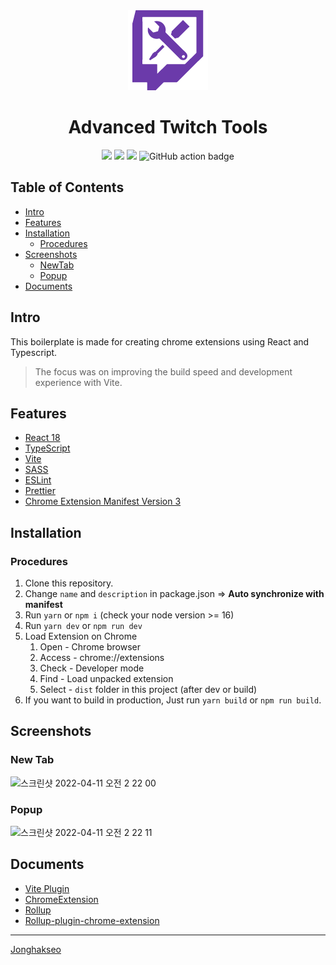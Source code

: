 <div align="center">
<img src="public/icon-128.png" alt="logo"/>
<h1>Advanced Twitch Tools</h1>

![](https://img.shields.io/badge/React-61DAFB?style=flat-square&logo=react&logoColor=black)
![](https://img.shields.io/badge/Typescript-3178C6?style=flat-square&logo=typescript&logoColor=white)
![](https://badges.aleen42.com/src/vitejs.svg)
![GitHub action badge](https://github.com/dsgdsr/advanced-twitch-tools/actions/workflows/build.yml/badge.svg)

</div>

## Table of Contents

- [Intro](#intro)
- [Features](#features)
- [Installation](#installation)
  - [Procedures](#procedures)
- [Screenshots](#screenshots)
  - [NewTab](#newtab)
  - [Popup](#popup)  
- [Documents](#documents)


## Intro <a name="intro"></a>
This boilerplate is made for creating chrome extensions using React and Typescript.
> The focus was on improving the build speed and development experience with Vite.

## Features <a name="features"></a>
- [React 18](https://reactjs.org/)
- [TypeScript](https://www.typescriptlang.org/)
- [Vite](https://vitejs.dev/)
- [SASS](https://sass-lang.com/)
- [ESLint](https://eslint.org/)
- [Prettier](https://prettier.io/)
- [Chrome Extension Manifest Version 3](https://developer.chrome.com/docs/extensions/mv3/intro/)

## Installation <a name="installation"></a>

### Procedures <a name="procedures"></a>
1. Clone this repository.
2. Change `name` and `description` in package.json => **Auto synchronize with manifest** 
3. Run `yarn` or `npm i` (check your node version >= 16)
4. Run `yarn dev` or `npm run dev`
5. Load Extension on Chrome
   1. Open - Chrome browser
   2. Access - chrome://extensions
   3. Check - Developer mode
   4. Find - Load unpacked extension
   5. Select - `dist` folder in this project (after dev or build)
6. If you want to build in production, Just run `yarn build` or `npm run build`.

## Screenshots <a name="screenshots"></a>

### New Tab <a name="newtab"></a>

<img width="971" alt="스크린샷 2022-04-11 오전 2 22 00" src="https://user-images.githubusercontent.com/53500778/162631646-cd40976b-b737-43d0-8e6a-6ac090a2e2d4.png">

### Popup <a name="popup"></a>

<img width="305" alt="스크린샷 2022-04-11 오전 2 22 11" src="https://user-images.githubusercontent.com/53500778/162631660-d35c5f12-e0d7-4431-a020-97024cdda7a7.png">



## Documents <a name="documents"></a>
- [Vite Plugin](https://vitejs.dev/guide/api-plugin.html)
- [ChromeExtension](https://developer.chrome.com/docs/extensions/mv3/)
- [Rollup](https://rollupjs.org/guide/en/)
- [Rollup-plugin-chrome-extension](https://www.extend-chrome.dev/rollup-plugin)



---

[Jonghakseo](https://nookpi.tistory.com/)
